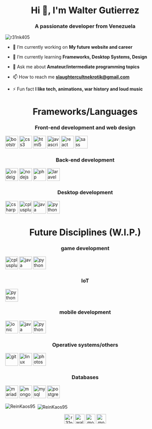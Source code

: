 <h1 align="center">Hi 👋, I'm Walter Gutierrez</h1>
<h3 align="center">A passionate developer from Venezuela</h3>

<p align="left"> <img src="https://komarev.com/ghpvc/?username=r31nk405" alt="r31nk405" /> </p>

- 🔭 I’m currently working on **My future website and career**

- 🌱 I’m currently learning **Frameworks, Desktop Systems, Design**

- 💬 Ask me about **Amateur/intermediate programming topics**

- 📫 How to reach me **slaughtercultnekrotik@gmail.com**

- ⚡ Fun fact **I like tech, animations, war history and loud music**


<h1 align="center">Frameworks/Languages</h1>
<p>
<h3 align="center">Front-end development and web design</h3>
<img src="https://devicons.github.io/devicon/devicon.git/icons/bootstrap/bootstrap-plain.svg" alt="bootstrap" width="40" height="40"/>
<img src="https://devicons.github.io/devicon/devicon.git/icons/css3/css3-original-wordmark.svg" alt="css3" width="40" height="40"/>
<img src="https://devicons.github.io/devicon/devicon.git/icons/html5/html5-original-wordmark.svg" alt="html5" width="40" height="40"/>
<img src="https://devicons.github.io/devicon/devicon.git/icons/javascript/javascript-original.svg" alt="javascript" width="40" height="40"/> 
<img src="https://devicons.github.io/devicon/devicon.git/icons/react/react-original-wordmark.svg" alt="react" width="40" height="40"/>
<img src="https://devicons.github.io/devicon/devicon.git/icons/sass/sass-original.svg" alt="sass" width="40" height="40"/>
<h3 align="center">Back-end development</h3>
<img src="https://cdn.worldvectorlogo.com/logos/codeigniter.svg" alt="codeigniter" width="40" height="40"/>
<img src="https://devicons.github.io/devicon/devicon.git/icons/nodejs/nodejs-original-wordmark.svg" alt="nodejs" width="40" height="40"/>
<img src="https://devicons.github.io/devicon/devicon.git/icons/php/php-original.svg" alt="php" width="40" height="40"/> 
<img src="https://devicons.github.io/devicon/devicon.git/icons/laravel/laravel-plain-wordmark.svg" alt="laravel" width="40" height="40"/> 
<h3 align="center">Desktop development</h3>
<img src="https://devicons.github.io/devicon/devicon.git/icons/csharp/csharp-original.svg" alt="csharp" width="40" height="40"/> 
<img src="https://devicons.github.io/devicon/devicon.git/icons/cplusplus/cplusplus-original.svg" alt="cplusplus" width="40" height="40"/>
<img src="https://devicons.github.io/devicon/devicon.git/icons/java/java-original-wordmark.svg" alt="java" width="40" height="40"/>
<img src="https://devicons.github.io/devicon/devicon.git/icons/python/python-original.svg" alt="python" width="40" height="40"/>
<h1 align="center">Future Disciplines (W.I.P.)</h1>
<h3 align="center">game development</h3>
<img src="https://devicons.github.io/devicon/devicon.git/icons/cplusplus/cplusplus-original.svg" alt="cplusplus" width="40" height="40"/>
<img src="https://devicons.github.io/devicon/devicon.git/icons/java/java-original-wordmark.svg" alt="java" width="40" height="40"/>
<img src="https://devicons.github.io/devicon/devicon.git/icons/python/python-original.svg" alt="python" width="40" height="40"/>
<h3 align="center">IoT</h3>
<img src="https://devicons.github.io/devicon/devicon.git/icons/python/python-original.svg" alt="python" width="40" height="40"/>
<h3 align="center">mobile development</h3>
<img src="https://devicons.github.io/devicon/devicon.git/icons/ionic/ionic-original.svg" alt="ionic" width="40" height="40"/>
<img src="https://devicons.github.io/devicon/devicon.git/icons/java/java-original-wordmark.svg" alt="java" width="40" height="40"/>
<img src="https://devicons.github.io/devicon/devicon.git/icons/python/python-original.svg" alt="python" width="40" height="40"/>


<h3 align="center">Operative systems/others</h3>
<img src="https://www.vectorlogo.zone/logos/git-scm/git-scm-icon.svg" alt="git" width="40" height="40"/> 
<img src="https://devicons.github.io/devicon/devicon.git/icons/linux/linux-original.svg" alt="linux" width="40" height="40"/>
<img src="https://devicons.github.io/devicon/devicon.git/icons/photoshop/photoshop-plain.svg" alt="photoshop" width="40" height="40"/> 
<h3 align="center">Databases</h3>
<img src="https://www.vectorlogo.zone/logos/mariadb/mariadb-icon.svg" alt="mariadb" width="40" height="40"/> 
<img src="https://devicons.github.io/devicon/devicon.git/icons/mongodb/mongodb-original-wordmark.svg" alt="mongodb" width="40" height="40"/>
<img src="https://devicons.github.io/devicon/devicon.git/icons/mysql/mysql-original-wordmark.svg" alt="mysql" width="40" height="40"/>
<img src="https://devicons.github.io/devicon/devicon.git/icons/postgresql/postgresql-original-wordmark.svg" alt="postgresql" width="40" height="40"/>
</p>

<p><img align="left" src="https://github-readme-stats.vercel.app/api/top-langs/?username=ReinKaos95&layout=compact&hide=html" alt="ReinKaos95" /></p>

<p>&nbsp;<img align="center" src="https://github-readme-stats.vercel.app/api?username=ReinKaos95&show_icons=true" alt="ReinKaos95" /></p>

<p align="center">
<a href="https://twitter.com/r31nk405" target="blank"><img align="center" src="https://cdn.jsdelivr.net/npm/simple-icons@3.0.1/icons/twitter.svg" alt="r31nk405" height="30" width="30" /></a>
<a href="https://linkedin.com/in/walter-g-uni-6a33091a4" target="blank"><img align="center" src="https://cdn.jsdelivr.net/npm/simple-icons@3.0.1/icons/linkedin.svg" alt="walter-g-uni-6a33091a4" height="30" width="30" /></a>
<a href="https://instagram.com/mortuusmassaker" target="blank"><img align="center" src="https://cdn.jsdelivr.net/npm/simple-icons@3.0.1/icons/instagram.svg" alt="mortuusmassaker" height="30" width="30" /></a>
<a href="https://www.codeforces.com/mortuusmutilation" target="blank"><img align="center" src="https://cdn.jsdelivr.net/npm/simple-icons@3.0.1/icons/codeforces.svg" alt="mortuusmutilation" height="30" width="30" /></a>
</p>
